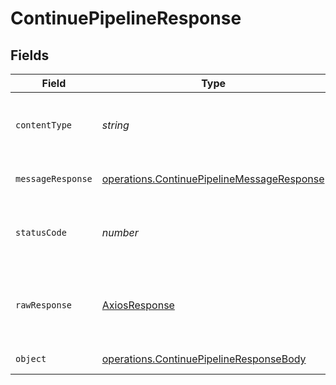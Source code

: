 # ContinuePipelineResponse


## Fields

| Field                                                                                                           | Type                                                                                                            | Required                                                                                                        | Description                                                                                                     |
| --------------------------------------------------------------------------------------------------------------- | --------------------------------------------------------------------------------------------------------------- | --------------------------------------------------------------------------------------------------------------- | --------------------------------------------------------------------------------------------------------------- |
| `contentType`                                                                                                   | *string*                                                                                                        | :heavy_check_mark:                                                                                              | HTTP response content type for this operation                                                                   |
| `messageResponse`                                                                                               | [operations.ContinuePipelineMessageResponse](../../../sdk/models/operations/continuepipelinemessageresponse.md) | :heavy_minus_sign:                                                                                              | A confirmation message.                                                                                         |
| `statusCode`                                                                                                    | *number*                                                                                                        | :heavy_check_mark:                                                                                              | HTTP response status code for this operation                                                                    |
| `rawResponse`                                                                                                   | [AxiosResponse](https://axios-http.com/docs/res_schema)                                                         | :heavy_minus_sign:                                                                                              | Raw HTTP response; suitable for custom response parsing                                                         |
| `object`                                                                                                        | [operations.ContinuePipelineResponseBody](../../../sdk/models/operations/continuepipelineresponsebody.md)       | :heavy_minus_sign:                                                                                              | Error response.                                                                                                 |